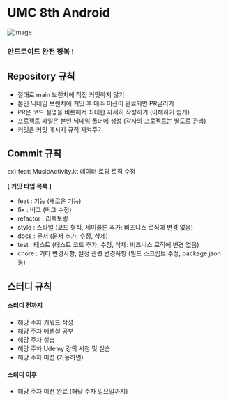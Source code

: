 # UMC 8th Android
![image](https://github.com/user-attachments/assets/04b92bf5-a64a-4386-8329-118a0443a69e)

### 안드로이드 완전 정복 !

## Repository 규칙
- 절대로 main 브랜치에 직접 커밋하지 않기
- 본인 닉네임 브랜치에 커밋 후 매주 미션이 완료되면 PR날리기
- PR은 코드 설명을 비롯해서 최대한 자세히 작성하기 (이해하기 쉽게)
- 프로젝트 파일은 본인 닉네임 폴더에 생성 (각자의 프로젝트는 별도로 관리)
- 커밋은 커밋 메시지 규칙 지켜주기

## Commit 규칙
ex) feat: MusicActivity.kt 데이터 로딩 로직 수정

**[ 커밋 타입 목록 ]**
- feat	:  기능 (새로운 기능)
- fix		:  버그 (버그 수정)
- refactor	:  리팩토링
- style	:  스타일 (코드 형식, 세미콜론 추가: 비즈니스 로직에 변경 없음)
- docs	:  문서 (문서 추가, 수정, 삭제)
- test	:  테스트 (테스트 코드 추가, 수정, 삭제: 비즈니스 로직에 변경 없음)
- chore	:  기타 변경사항, 설정 관련 변경사항 (빌드 스크립트 수정, package.json 등)

## 스터디 규칙
#### 스터디 전까지
- 해당 주차 키워드 작성
- 해당 주차 에센셜 공부
- 해당 주차 실습
- 해당 주차 Udemy 강의 시청 및 실습
- 해당 주차 미션 (가능하면)

#### 스터디 이후
- 해당 주차 미션 완료 (해당 주차 일요일까지)
